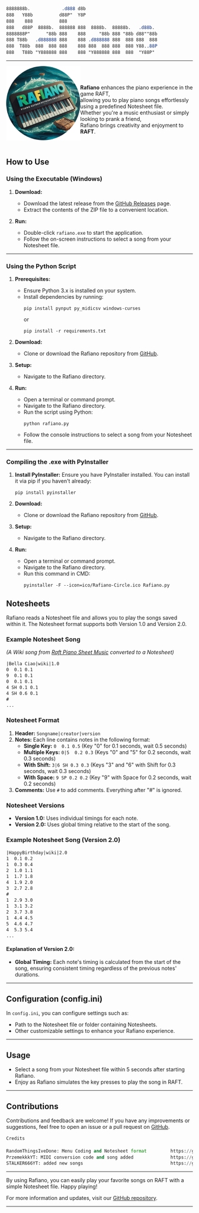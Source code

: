 
```css
8888888b.            .d888 d8b
888   Y88b          d88P"  Y8P
888    888          888
888   d88P  8888b.  888888 888  8888b.  88888b.   .d88b.
8888888P"      "88b 888    888     "88b 888 "88b d88""88b
888 T88b   .d888888 888    888 .d888888 888  888 888  888
888  T88b  888  888 888    888 888  888 888  888 Y88..88P
888   T88b "Y888888 888    888 "Y888888 888  888  "Y88P"
```
---


<div style="display: flex; align-items: center;">
  <img src="https://raw.githubusercontent.com/RandomThingsIveDone/Rafiano/main/ico/Rafiano-Circle.png" align="right"
     alt="Rafiano" width="200" height="200">
  
<br><br>**Rafiano** enhances the piano experience in the game RAFT,<br>
allowing you to play piano songs effortlessly using a predefined Notesheet file.<br>
Whether you're a music enthusiast or simply looking to prank a friend,<br>
Rafiano brings creativity and enjoyment to **RAFT**.
</div>

<br>


## How to Use

### Using the Executable (Windows)

1. **Download:**
   - Download the latest release from the [GitHub Releases](https://github.com/RandomThingsIveDone/Rafiano/releases) page.
   - Extract the contents of the ZIP file to a convenient location.

2. **Run:**
   - Double-click `rafiano.exe` to start the application.
   - Follow the on-screen instructions to select a song from your Notesheet file.

- - -
### Using the Python Script 

1. **Prerequisites:**
   - Ensure Python 3.x is installed on your system.
   - Install dependencies by running:
     ```
     pip install pynput py_midicsv windows-curses
     ```
     or
     ```
     pip install -r requirements.txt
     ```

2. **Download:**
   - Clone or download the Rafiano repository from [GitHub](https://github.com/RandomThingsIveDone/Rafiano).

3. **Setup:**
   - Navigate to the Rafiano directory.

4. **Run:**
   - Open a terminal or command prompt.
   - Navigate to the Rafiano directory.
   - Run the script using Python:
     ```
     python rafiano.py
     ```
   - Follow the console instructions to select a song from your Notesheet file.
- - -
### Compiling the .exe with PyInstaller

1. **Install PyInstaller:**
   Ensure you have PyInstaller installed. You can install it via pip if you haven't already:
   ```
   pip install pyinstaller
   ```

2. **Download:**
   - Clone or download the Rafiano repository from [GitHub](https://github.com/RandomThingsIveDone/Rafiano).
  
3. **Setup:**
   - Navigate to the Rafiano directory.

4. **Run:**
   - Open a terminal or command prompt.
   - Navigate to the Rafiano directory.
   - Run this command in CMD:
     ```
     pyinstaller -F --icon=ico/Rafiano-Circle.ico Rafiano.py
     ```



## Notesheets

Rafiano reads a Notesheet file and allows you to play the songs saved within it. The Notesheet format supports both Version 1.0 and Version 2.0.

### Example Notesheet Song

*(A Wiki song from [Raft Piano Sheet Music](https://raft.fandom.com/wiki/Raft_Piano_Sheet_Music) converted to a Notesheet)*

```basic
|Bella Ciao|wiki|1.0
0  0.1 0.1
9  0.1 0.1
0  0.1 0.1
4 SH 0.1 0.1
4 SH 0.6 0.1
#
...
```

### Notesheet Format

1. **Header:** `Songname|creator|version`
2. **Notes:** Each line contains notes in the following format:
   - **Single Key:** `0  0.1 0.5` (Key "0" for 0.1 seconds, wait 0.5 seconds)
   - **Multiple Keys:** `0|5  0.2 0.3` (Keys "0" and "5" for 0.2 seconds, wait 0.3 seconds)
   - **With Shift:** `3|6 SH 0.3 0.3` (Keys "3" and "6" with Shift for 0.3 seconds, wait 0.3 seconds)
   - **With Space:** `9 SP 0.2 0.2` (Key "9" with Space for 0.2 seconds, wait 0.2 seconds)
3. **Comments:** Use `#` to add comments. Everything after "#" is ignored.

### Notesheet Versions

- **Version 1.0:** Uses individual timings for each note.
- **Version 2.0:** Uses global timing relative to the start of the song.

### Example Notesheet Song (Version 2.0)

```basic
|HappyBirthday|wiki|2.0
1  0.1 0.2
1  0.3 0.4
2  1.0 1.1
1  1.7 1.8
4  1.9 2.0
3  2.7 2.8
#
1  2.9 3.0
1  3.1 3.2
2  3.7 3.8
1  4.4 4.5
5  4.6 4.7
4  5.3 5.4
...
```

#### Explanation of Version 2.0:

- **Global Timing:** Each note's timing is calculated from the start of the song, ensuring consistent timing regardless of the previous notes' durations.
---

## Configuration (config.ini)

In `config.ini`, you can configure settings such as:
- Path to the Notesheet file or folder containing Notesheets.
- Other customizable settings to enhance your Rafiano experience.

---

## Usage

- Select a song from your Notesheet file within 5 seconds after starting Rafiano.
- Enjoy as Rafiano simulates the key presses to play the song in RAFT.

---

## Contributions

Contributions and feedback are welcome! If you have any improvements or suggestions, feel free to open an issue or a pull request on [GitHub](https://github.com/RandomThingsIveDone/Rafiano).


```python
Credits

RandomThingsIveDone: Menu Coding and Notesheet format         https://github.com/RandomThingsIveDone/Rafiano
PrzemekkkYT: MIDI conversion code and song added              https://github.com/PrzemekkkYT/RaftMIDI
STALKER666YT: added new songs                                 https://github.com/STALKER666YT/Rafiano-UPDATED-
```
---

By using Rafiano, you can easily play your favorite songs on RAFT with a simple Notesheet file. Happy playing!

For more information and updates, visit our [GitHub repository](https://github.com/RandomThingsIveDone/Rafiano).

---
